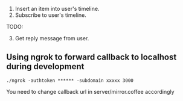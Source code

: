 
1. Insert an item into user's timeline.
2. Subscribe to user's timeline.

TODO:

3. Get reply message from user.



Using ngrok to forward callback to localhost during development
---


    ./ngrok -authtoken ****** -subdomain xxxxx 3000


You need to change callback url in server/mirror.coffee accordingly 